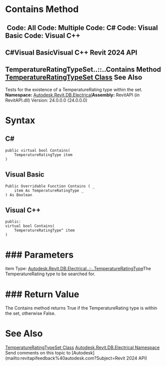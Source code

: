 # Contains Method

﻿
 Code: All Code: Multiple Code: C# Code: Visual Basic Code: Visual C++   
---  
C#Visual BasicVisual C++
Revit 2024 API  
---  
TemperatureRatingTypeSet..::..Contains Method   
[TemperatureRatingTypeSet Class](572d809d-fc08-6038-5279-b43903e9a6b8.md "TemperatureRatingTypeSet Class") See Also  
---  
Tests for the existence of a TemperatureRating type within the set.
**Namespace:** [Autodesk.Revit.DB.Electrical](212a1314-7843-2c6c-3322-363127e4059f.md "Autodesk.Revit.DB.Electrical Namespace")**Assembly:** RevitAPI (in RevitAPI.dll) Version: 24.0.0.0 (24.0.0.0)
# Syntax
C#  
---  
```text
public virtual bool Contains(
	TemperatureRatingType item
)
```
  
Visual Basic  
---  
```text
Public Overridable Function Contains ( _
	item As TemperatureRatingType _
) As Boolean
```
  
Visual C++  
---  
```text
public:
virtual bool Contains(
	TemperatureRatingType^ item
)
```
  
# ### Parameters
item
    Type: [Autodesk.Revit.DB.Electrical..::..TemperatureRatingType](fe7e15d7-c31f-b24c-992f-332e54e9a5ba.md "TemperatureRatingType Class")The TemperatureRating type to be searched for.
# ### Return Value
The Contains method returns True if the TemperatureRating type is within the set, otherwise False.
# See Also
[TemperatureRatingTypeSet Class](572d809d-fc08-6038-5279-b43903e9a6b8.md "TemperatureRatingTypeSet Class")
[Autodesk.Revit.DB.Electrical Namespace](212a1314-7843-2c6c-3322-363127e4059f.md "Autodesk.Revit.DB.Electrical Namespace")
Send comments on this topic to [Autodesk](mailto:revitapifeedback%40autodesk.com?Subject=Revit 2024 API)